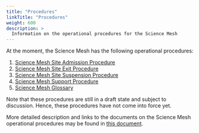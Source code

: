 ```yaml
---
title: "Procedures"
linkTitle: "Procedures"
weight: 600
description: >
  Information on the operational procedures for the Science Mesh
---
```


At the moment, the Science Mesh has the following operational procedures:

  1. [Science Mesh Site Admission Procedure](https://doi.org/10.5281/zenodo.5039988)
  1. [Science Mesh Site Exit Procedure](https://doi.org/10.5281/zenodo.5040129)
  1. [Science Mesh Site Suspension Procedure](https://doi.org/10.5281/zenodo.5040638)
  1. [Science Mesh Support Procedure](https://doi.org/10.5281/zenodo.5040027)
  1. [Science Mesh Glossary](https://doi.org/10.5281/zenodo.5038662)

Note that these procedures are still in a draft state and subject to discussion. Hence, these procedures have not come into force yet.

More detailed description and links to the documents on the Science Mesh operational procedures may be found in [this document](https://doi.org/10.5281/zenodo.5602983).

